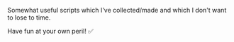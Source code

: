 Somewhat useful scripts which I've collected/made and which I don't want to lose to time.

Have fun at your own peril! ✅
